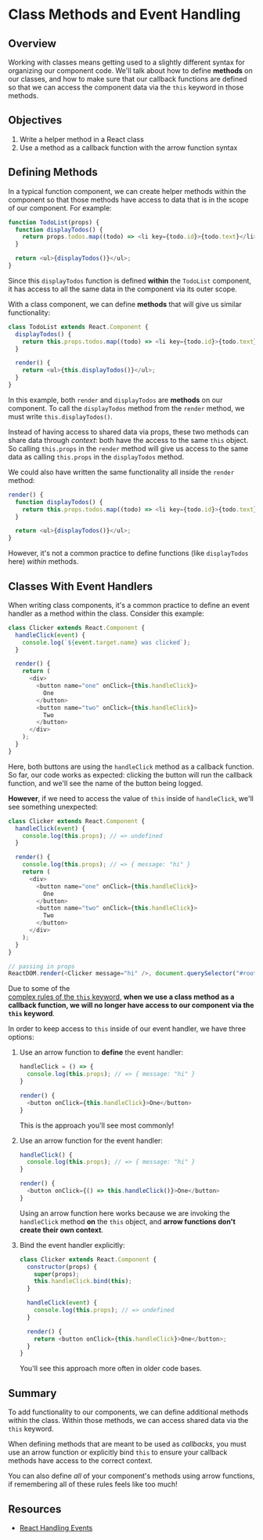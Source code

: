 # Class Methods and Event Handling

## Overview

Working with classes means getting used to a slightly different syntax for
organizing our component code. We'll talk about how to define **methods** on our
classes, and how to make sure that our callback functions are defined so that we
can access the component data via the `this` keyword in those methods.

## Objectives

1. Write a helper method in a React class
2. Use a method as a callback function with the arrow function syntax

## Defining Methods

In a typical function component, we can create helper methods within the
component so that those methods have access to data that is in the scope of our
component. For example:

```js
function TodoList(props) {
  function displayTodos() {
    return props.todos.map((todo) => <li key={todo.id}>{todo.text}</li>);
  }

  return <ul>{displayTodos()}</ul>;
}
```

Since this `displayTodos` function is defined **within** the `TodoList`
component, it has access to all the same data in the component via its outer
scope.

With a class component, we can define **methods** that will give us similar
functionality:

```js
class TodoList extends React.Component {
  displayTodos() {
    return this.props.todos.map((todo) => <li key={todo.id}>{todo.text}</li>);
  }

  render() {
    return <ul>{this.displayTodos()}</ul>;
  }
}
```

In this example, both `render` and `displayTodos` are **methods** on our
component. To call the `displayTodos` method from the `render` method, we must
write `this.displayTodos()`.

Instead of having access to shared data via props, these two methods can share
data through _context_: both have the access to the same `this` object. So
calling `this.props` in the `render` method will give us access to the same data
as calling `this.props` in the `displayTodos` method.

We could also have written the same functionality all inside the `render` method:

```js
render() {
  function displayTodos() {
    return this.props.todos.map((todo) => <li key={todo.id}>{todo.text}</li>);
  }

  return <ul>{displayTodos()}</ul>;
}
```

However, it's not a common practice to define functions (like `displayTodos`
here) _within_ methods.

## Classes With Event Handlers

When writing class components, it's a common practice to define an event handler as a method within the class. Consider this example:

```js
class Clicker extends React.Component {
  handleClick(event) {
    console.log(`${event.target.name} was clicked`);
  }

  render() {
    return (
      <div>
        <button name="one" onClick={this.handleClick}>
          One
        </button>
        <button name="two" onClick={this.handleClick}>
          Two
        </button>
      </div>
    );
  }
}
```

Here, both buttons are using the `handleClick` method as a callback function. So
far, our code works as expected: clicking the button will run the callback
function, and we'll see the name of the button being logged.

**However**, if we need to access the value of `this` inside of `handleClick`,
we'll see something unexpected:

```js
class Clicker extends React.Component {
  handleClick(event) {
    console.log(this.props); // => undefined
  }

  render() {
    console.log(this.props); // => { message: "hi" }
    return (
      <div>
        <button name="one" onClick={this.handleClick}>
          One
        </button>
        <button name="two" onClick={this.handleClick}>
          Two
        </button>
      </div>
    );
  }
}

// passing in props
ReactDOM.render(<Clicker message="hi" />, document.querySelector("#root"));
```

Due to some of the  
[complex rules of the `this` keyword](https://developer.mozilla.org/en-US/docs/Web/JavaScript/Reference/Operators/this),
**when we use a class method as a callback function, we will no longer have
access to our component via the `this` keyword**.

In order to keep access to `this` inside of our event handler, we have three
options:

1. Use an arrow function to **define** the event handler:

   ```js
   handleClick = () => {
     console.log(this.props); // => { message: "hi" }
   }

   render() {
     <button onClick={this.handleClick}>One</button>
   }
   ```

   This is the approach you'll see most commonly!

2. Use an arrow function for the event handler:

   ```js
   handleClick() {
     console.log(this.props); // => { message: "hi" }
   }

   render() {
     <button onClick={() => this.handleClick()}>One</button>
   }
   ```

   Using an arrow function here works because we are invoking the `handleClick` method **on** the `this` object, and **arrow functions don't create their own context**.

3. Bind the event handler explicitly:

   ```js
   class Clicker extends React.Component {
     constructor(props) {
       super(props);
       this.handleClick.bind(this);
     }

     handleClick(event) {
       console.log(this.props); // => undefined
     }

     render() {
       return <button onClick={this.handleClick}>One</button>;
     }
   }
   ```

   You'll see this approach more often in older code bases.

## Summary

To add functionality to our components, we can define additional methods within
the class. Within those methods, we can access shared data via the `this`
keyword.

When defining methods that are meant to be used as _callbacks_, you must use an
arrow function or explicitly bind `this` to ensure your callback methods have
access to the correct context.

You can also define _all_ of your component's methods using arrow functions, if
remembering all of these rules feels like too much!

## Resources

- [React Handling Events](https://reactjs.org/docs/handling-events.html)
